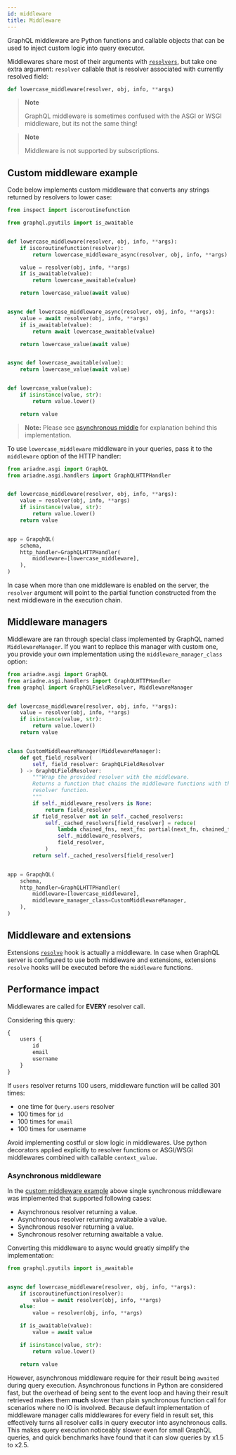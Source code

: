 ```yaml
---
id: middleware
title: Middleware
---
```


GraphQL middleware are Python functions and callable objects that can be used to inject custom logic into query executor.

Middlewares share most of their arguments with [`resolvers`](types-reference.md#resolver), but take one extra argument: `resolver` callable that is resolver associated with currently resolved field:

```python
def lowercase_middleware(resolver, obj, info, **args)
```

> **Note**
>
> GraphQL middleware is sometimes confused with the ASGI or WSGI middleware, but its not the same thing!

> **Note**
>
> Middleware is not supported by subscriptions.


## Custom middleware example

Code below implements custom middleware that converts any strings returned by resolvers to lower case:

```python
from inspect import iscoroutinefunction

from graphql.pyutils import is_awaitable


def lowercase_middleware(resolver, obj, info, **args):
    if iscoroutinefunction(resolver):
        return lowercase_middleware_async(resolver, obj, info, **args)

    value = resolver(obj, info, **args)
    if is_awaitable(value):
        return lowercase_awaitable(value)

    return lowercase_value(await value)


async def lowercase_middleware_async(resolver, obj, info, **args):
    value = await resolver(obj, info, **args)
    if is_awaitable(value):
        return await lowercase_awaitable(value)

    return lowercase_value(await value)


async def lowercase_awaitable(value):
    return lowercase_value(await value)


def lowercase_value(value):
    if isinstance(value, str):
        return value.lower()

    return value
```

> **Note:** Please see [asynchronous middle](#asynchronous-middleware) for explanation behind this implementation.

To use `lowercase_middleware` middleware in your queries, pass it to the `middleware` option of the HTTP handler:

```python
from ariadne.asgi import GraphQL
from ariadne.asgi.handlers import GraphQLHTTPHandler


def lowercase_middleware(resolver, obj, info, **args):
    value = resolver(obj, info, **args)
    if isinstance(value, str):
        return value.lower()
    return value


app = GrapqhQL(
    schema,
    http_handler=GraphQLHTTPHandler(
        middleware=[lowercase_middleware],
    ),
)
```

In case when more than one middleware is enabled on the server, the `resolver` argument will point to the partial function constructed from the next middleware in the execution chain.


## Middleware managers

Middleware are ran through special class implemented by GraphQL named `MiddlewareManager`. If you want to replace this manager with custom one, you provide your own implementation using the `middleware_manager_class` option:

```python
from ariadne.asgi import GraphQL
from ariadne.asgi.handlers import GraphQLHTTPHandler
from graphql import GraphQLFieldResolver, MiddlewareManager


def lowercase_middleware(resolver, obj, info, **args):
    value = resolver(obj, info, **args)
    if isinstance(value, str):
        return value.lower()
    return value


class CustomMiddlewareManager(MiddlewareManager):
    def get_field_resolver(
        self, field_resolver: GraphQLFieldResolver
    ) -> GraphQLFieldResolver:
        """Wrap the provided resolver with the middleware.
        Returns a function that chains the middleware functions with the provided
        resolver function.
        """
        if self._middleware_resolvers is None:
            return field_resolver
        if field_resolver not in self._cached_resolvers:
            self._cached_resolvers[field_resolver] = reduce(
                lambda chained_fns, next_fn: partial(next_fn, chained_fns),
                self._middleware_resolvers,
                field_resolver,
            )
        return self._cached_resolvers[field_resolver]


app = GrapqhQL(
    schema,
    http_handler=GraphQLHTTPHandler(
        middleware=[lowercase_middleware],
        middleware_manager_class=CustomMiddlewareManager,
    ),
)
```


## Middleware and extensions

Extensions [`resolve`](types-reference.md#resolve) hook is actually a middleware. In case when GraphQL server is configured to use both middleware and extensions, extensions `resolve` hooks will be executed before the `middleware` functions.


## Performance impact

Middlewares are called for **EVERY** resolver call.

Considering this query:

```graphql
{
    users {
        id
        email
        username
    }
}
```

If `users` resolver returns 100 users, middleware function will be called 301 times:

- one time for `Query.users` resolver
- 100 times for `id`
- 100 times for `email`
- 100 times for username

Avoid implementing costful or slow logic in middlewares. Use python decorators applied explicitly to resolver functions or ASGI/WSGI middlewares combined with callable `context_value`.


### Asynchronous middleware

In the [custom middleware example](#custom-middleware-example) above single synchronous middleware was implemented that supported following cases:

- Asynchronous resolver returning a value.
- Asynchronous resolver returning awaitable a value.
- Synchronous resolver returning a value.
- Synchronous resolver returning awaitable a value.

Converting this middleware to async would greatly simplify the implementation:

```python
from graphql.pyutils import is_awaitable


async def lowercase_middleware(resolver, obj, info, **args):
    if iscoroutinefunction(resolver):
        value = await resolver(obj, info, **args)
    else:
        value = resolver(obj, info, **args)

    if is_awaitable(value):
        value = await value

    if isinstance(value, str):
        return value.lower()

    return value
```

However, asynchronous middleware require for their result being `awaited` during query execution. Asynchronous functions in Python are considered fast, but the overhead of being sent to the event loop and having their result retrieved makes them **much** slower than plain synchronous function call for scenarios where no IO is involved. Because default implementation of middleware manager calls middlewares for every field in result set, this effectively turns all resolver calls in query executor into asynchronous calls. This makes query execution noticeably slower even for small GraphQL queries, and quick benchmarks have found that it can slow queries by x1.5 to x2.5.